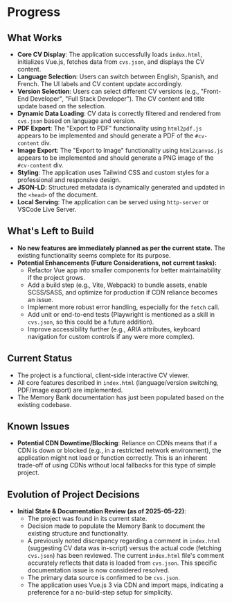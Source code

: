 # Progress

## What Works

- **Core CV Display**: The application successfully loads `index.html`, initializes Vue.js, fetches data from `cvs.json`, and displays the CV content.
- **Language Selection**: Users can switch between English, Spanish, and French. The UI labels and CV content update accordingly.
- **Version Selection**: Users can select different CV versions (e.g., "Front-End Developer", "Full Stack Developer"). The CV content and title update based on the selection.
- **Dynamic Data Loading**: CV data is correctly filtered and rendered from `cvs.json` based on language and version.
- **PDF Export**: The "Export to PDF" functionality using `html2pdf.js` appears to be implemented and should generate a PDF of the `#cv-content` div.
- **Image Export**: The "Export to Image" functionality using `html2canvas.js` appears to be implemented and should generate a PNG image of the `#cv-content` div.
- **Styling**: The application uses Tailwind CSS and custom styles for a professional and responsive design.
- **JSON-LD**: Structured metadata is dynamically generated and updated in the `<head>` of the document.
- **Local Serving**: The application can be served using `http-server` or VSCode Live Server.

## What's Left to Build

- **No new features are immediately planned as per the current state.** The existing functionality seems complete for its purpose.
- **Potential Enhancements (Future Considerations, not current tasks):**
    -   Refactor Vue app into smaller components for better maintainability if the project grows.
    -   Add a build step (e.g., Vite, Webpack) to bundle assets, enable SCSS/SASS, and optimize for production if CDN reliance becomes an issue.
    -   Implement more robust error handling, especially for the `fetch` call.
    -   Add unit or end-to-end tests (Playwright is mentioned as a skill in `cvs.json`, so this could be a future addition).
    -   Improve accessibility further (e.g., ARIA attributes, keyboard navigation for custom controls if any were more complex).

## Current Status

- The project is a functional, client-side interactive CV viewer.
- All core features described in `index.html` (language/version switching, PDF/image export) are implemented.
- The Memory Bank documentation has just been populated based on the existing codebase.

## Known Issues

- **Potential CDN Downtime/Blocking**: Reliance on CDNs means that if a CDN is down or blocked (e.g., in a restricted network environment), the application might not load or function correctly. This is an inherent trade-off of using CDNs without local fallbacks for this type of simple project.

## Evolution of Project Decisions

- **Initial State & Documentation Review (as of 2025-05-22)**:
    -   The project was found in its current state.
    -   Decision made to populate the Memory Bank to document the existing structure and functionality.
    -   A previously noted discrepancy regarding a comment in `index.html` (suggesting CV data was in-script) versus the actual code (fetching `cvs.json`) has been reviewed. The current `index.html` file's comment accurately reflects that data is loaded from `cvs.json`. This specific documentation issue is now considered resolved.
    -   The primary data source is confirmed to be `cvs.json`.
    -   The application uses Vue.js 3 via CDN and import maps, indicating a preference for a no-build-step setup for simplicity.
